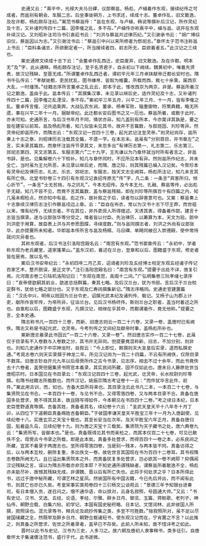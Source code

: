 <!-- { "loadSidebar": true } -->
      　　史通又云：“熹平中，光禄大夫马日磾，议郎蔡邕、杨彪、卢植着作东观，接续纪传之可成者，而邕别有朝会、车服二志。后坐事徙朔方，上书求还，续成十志。董卓作乱，旧文散逸，及在许都，杨彪颇存注纪。”案范书蔡邕传：“邕在东观，与卢植、韩说等撰补后汉记，所作灵纪及十志，又补诸列传四十二篇，因李傕之乱，多不存。”卢植传亦称熹平中，植与邕、说并在东观补续汉记。又刘昭补注司马书引袁崧书云：“刘洪与蔡邕共述律历纪。”又引谢承书云：“胡广博综旧仪，蔡邕因以为志。”又引谢沈书云：“蔡邕引中兴以来所修者为祭祀志。”章怀太子范书注称邕上书云：“臣科条诸志，所欲删定者一，所当接续者四，前志所无，臣欲着者五。”此汉记之三续也。
      　　案史通原文续成十志下云：“会董卓作乱西迁，史臣废弃，旧文散逸。及在许都，明本无“及”字，此从通释。杨彪颇存注记，至于名贤君子，自永初以下阙续。魏黄初中，唯着先贤表，故汉记残缺，至晋无成。”所谓董卓作乱西迁者，谓初平元年三月卓挟献帝迁都长安时也。隋书牛弘传云：“孝献徙都，吏民扰乱，图书缣帛，皆取为帷囊，所载而西，裁七十余乘，属西京大乱，一时燔荡。”经籍志序所言董卓之乱云云，即本于此，惟改西京为两京，非是。蔡邕所着汉记之散逸，盖由于此。邕本传云：“其撰集汉事，未见录以继后史，适作灵纪及十志，又补诸列传四十二篇，因李傕之乱湮没，多不存。”案初平三年五月，兴平二年三月、十一月，皆有李傕之乱。董卓传言傕、汜共追乘舆，大战弘农东涧，董承、杨奉军败，辎重御物，符策典籍，略无所遗，事在兴平二年十一月。据献帝纪。此迁都长安后图书之又一厄也。蔡邕所着，或散于此时，亦未可知。史通所言，与后汉书年月不同，情状亦异。知几盖别有所本，今亦莫详其孰是，要之皆在建安以前耳。邕及杨彪所着，知几似皆未见其书，故并不言篇数，与叙班固、刘珍等异。然灵帝纪即邕所作，而隋志云：“东观汉记一百四十三卷，起光武记注至灵帝。”则灵纪尚存，邕所奏上十志之章，刘昭律历志注载其全篇，不遗一字。在本志末。邕虽有“分别首目，并书章左”之言，实未录其篇目。而章怀注邕传节录其文，末忽多出“有律历志第一、礼志第二、乐志第三、郊祀志第四、天文志第五、车服志第六”二十九字，王先谦以为乃章怀就当时所有者言之，非邕书辞，是也。见集解卷六十下校补。知几与章怀同时，不应所见本有异。然则邕所作纪志，并未全亡，当时虽为王允所恶，未见录以继后史，而隋、唐之际，则其残篇已编入汉记矣。今聚珍本有灵帝纪及律历志、礼志、乐志、郊祀志、车服志，独天文志全阙耳。杨彪所注记，知几未言其有所亡佚。北堂书钞卷三十四引有东观汉记袁绍传原无“传”字，凡二条：一条言“宾客所归，倾心折节”，一条言“士无贫贱，与之抗礼”。今本无绍传。及今本王允、孔融、蔡邕等传，必出彪手无疑。知几不容不见，而竟不言其篇数，盖与蔡邕残稿，即在刘珍等所撰百十有四篇之内，知几虽未暇检点，然亦知中有邕、彪之作，故补叙之于后，读者勿以辞害意可也。又案：蔡邕奏上十志章续汉律历志注引作蔡邕戍边上章。云：“臣自在布衣，常以为汉书十志下尽王莽，而世祖以来，惟有纪传，无续志者。不在其位，非外吏庶人所得擅述。天诱其衷，得备着作郎，建言十志皆当撰录。遂与议郎张华等分受之，难者皆以付臣。先治律历，以筹算为本，天文为验。郎中刘洪密于用算，故臣表上洪与共参思图牒，寻绎度数。”则与邕同撰志者，刘洪之外尚有议郎张华，此亦提要所未知者。华即邕本传所言与邕及杨赐、马日磾、单飏同被召入崇德殿，使中常侍就问灾异者也。
      　　其称东观者，后汉书注引洛阳宫殿名云：“南宫有东观。”范书窦章传云：“永初中，学者称东观为老氏藏室、道家蓬莱山。”盖东汉初，着述在兰台，至章和以后，图籍盛于东观，修史者皆在是焉，故以名书。
      　　案后汉书安帝纪云：“永初四年二月乙亥，诏谒者刘珍及五经博士校定东观五经诸子传记百家艺术，整齐脱误，是正文字。”注引洛阳宫殿名曰：“南宫有东观。”提要于出处不详，故复引焉。元河南志卷二引陆机洛阳记曰：“东观在南宫，高阁十二间。”广弘明集卷三阮孝绪七录序曰：“哀帝使歆嗣其前业，歆遂总括群篇，奏其七略。及后汉兰台，犹为书部。言后汉于兰台校定群书，犹依七略之部分也。又于东观及仁寿闼撰集新记。”隋志序略同。史通史官建置篇云：“汉氏中兴，明帝以班固为兰台令史，诏撰光武本纪及诸列传、载记。又杨子山为郡上计吏，献所作哀牢传，为帝所异，征诣兰台。见后汉书杨终传。斯则兰台之职者，盖当时着述之所也。自章和以后，图籍盛于东观，凡撰汉记，相继在乎其中，而都谓着作，竟无他称。”提要之言，全本史通。
      　　隋志称书凡一百四十三卷，而新、旧唐志则云一百二十六卷，又录一卷，盖唐时已有阙佚。隋志又称是书起光武，讫灵帝。今考列传之文间纪及献帝时事，盖杨彪所补也。
      　　案新唐志着录此书固云“一百二十六卷，又录一卷”。然旧唐志实作一百二十七卷，此虽仅于目录有不入卷数与入卷数之分，其书并无异同。但提要竟混称新、旧志，不加分别，则非也。刘知几史通作于中宗神龙时，自叙云：“今上即位，敕撰则天大圣皇后实录，退而私撰史通。”考晁志卷六则天实录撰于神龙二年。所见汉记尚为一百二十四篇，不云有所阙佚，仅除目录不数耳。旧唐志钞自开元九年以后毋煚所作之古今书录，见志序。相去不过十余年，而此书竟佚去十六卷者，盖煚但据集贤书院官本着录，其实民间所藏，固不仅如此也。唐末日人藤原佐世当唐昭宗时。日本国见在书目录云：“东观汉记百四十三卷，起光武，讫灵帝，长水校尉刘珍等撰。右隋书经籍志所载数也。而件汉记，姚振宗隋志考证卷十一云：“而件犹华言此件、前件。”案此用古训，而，如也。吉备大臣所将来也。其目录注云此书凡二本，一本百二十七卷，与集贤院见在书合。一本百四十一卷，与见书不合。又得零落四卷，又与两本目录不合。真备在唐国多处营求，竟不得其具本，故且随写得如件，今本朝见在书百四十二卷。”考之续日本纪，日本史臣菅野道真等撰。吉备其姓，真备者其名，续纪卷十六云：“圣武天皇天平十八年冬十月丁卯，从四位下下道朝臣真备赐姓吉备朝臣。”于彼国孝谦天皇天平胜宝三年十一月为入唐副使，见续纪卷十八。实唐玄宗之天宝十载也。其至长安当在次年。及天平胜宝六年正月，真备自唐归国，船着益久岛，见续纪卷十九。则为唐之天宝十三载矣。集贤院为天子藏书之处，唐六典卷九云：“集贤所写，皆御本也。”是也。真备既得见其书而亲检之，而其本仅百二十七卷，可见已散佚不全。毋煚古今书录之所载，即是此本矣。真备多处营求，而得百四十一卷之本，必系民间之所藏，宜其不着录于两唐志也。至所得零落四卷，当是别一残本，与两本皆不同。真备访得之后，以与两本互校，删除复重，多出佚文一卷。故佐世言其国现在书为百四十二卷耳。其书视隋志卷数所阙无几，且已溢出集贤院本之外，而真备犹复多处营求，岂必欲其一卷不阙耶？抑偶闻汉记残缺之言，误以为隋志所载亦非完本耶？不知史通所谓残缺者，谓蔡邕所着散逸不全，杨彪亦未能尽补，故憾其残缺无成，非谓魏、晋以后有所亡失也。此将于何处求之乎？日本所得此书，远过于唐中秘所藏，可谓艺林之星凤。然彼国所有中国古籍，今已先后并出，而不闻有此书，则其亡也亦已久矣。考皇宋事实类苑卷四十三引杨文公谈苑云：“景德三年予知银台进奏司，有日本僧入贡，遂召问之。僧不通华语，命以牍对，云身名寂照，号圆通大师。”又云：“书有史记、汉书、文选、五经、论语、孝经、尔雅、醉乡日月、御览、玉篇、蒋鲂歌、老列子、神仙传、朝野佥载、白集六帖、初学记，本国有国史秘府略、日本记、文馆词林、此非彼国人所撰，寂照误也。混元录等书，释氏论及疏抄传集之类，多至不可胜数。”按寂照所对，虽不足以尽彼国储藏之全，然既举及醉乡日月、朝野佥载诸短书，使东观汉记而在，宁肯置之不言？以此推之，则真备之所营求，佐世之所着录者，盖早已不存矣。此前人所未知，故不惜详考之如此。
      　　晋时以此书与史记、汉书为三史，人多习之。故六朝及唐初人隶事释书，类多征引。自唐章怀太子集诸儒注范书，盛行于代，此书遂微。
